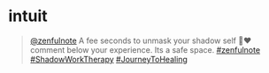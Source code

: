 # intuit

[<blockquote class="tiktok-embed" cite="https://www.tiktok.com/@zenfulnote/video/7253113759110090030" data-video-id="7253113759110090030" style="max-width: 605px;min-width: 325px;" > <section> <a target="_blank" title="@zenfulnote" href="https://www.tiktok.com/@zenfulnote?refer=embed">@zenfulnote</a> A fee seconds to unmask your shadow self 🥹❤️ comment below your experience. Its a safe space.  <a title="zenfulnote" target="_blank" href="https://www.tiktok.com/tag/zenfulnote?refer=embed">#zenfulnote</a> <a title="shadowworktherapy" target="_blank" href="https://www.tiktok.com/tag/shadowworktherapy?refer=embed">#ShadowWorkTherapy</a> <a title="journeytohealing" target="_blank" href="https://www.tiktok.com/tag/journeytohealing?refer=embed">#JourneyToHealing</a> <a title="soulexploration" target="_blank" href="https://www.tiktok.com/tag/soulexploration?refer=embed"> </blockquote>
](https://www.tiktok.com/@zenfulnote/video/7253113759110090030)

